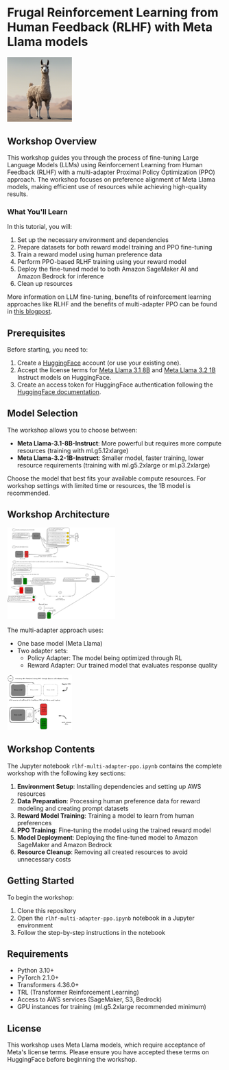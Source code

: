 # Frugal Reinforcement Learning from Human Feedback (RLHF) with Meta Llama models

<img src="./images/Llama.png" width="30%" alt='Llama image'/>

## Workshop Overview

This workshop guides you through the process of fine-tuning Large Language Models (LLMs) using Reinforcement Learning from Human Feedback (RLHF) with a multi-adapter Proximal Policy Optimization (PPO) approach. The workshop focuses on preference alignment of Meta Llama models, making efficient use of resources while achieving high-quality results.

### What You'll Learn

In this tutorial, you will:

1. Set up the necessary environment and dependencies
2. Prepare datasets for both reward model training and PPO fine-tuning
3. Train a reward model using human preference data
4. Perform PPO-based RLHF training using your reward model
5. Deploy the fine-tuned model to both Amazon SageMaker AI and Amazon Bedrock for inference
6. Clean up resources

More information on LLM fine-tuning, benefits of reinforcement learning approaches like RLHF and the benefits of multi-adapter PPO can be found in [this blogpost](https://medium.com/data-science/preference-alignment-for-everyone-2563cec4d10e).

## Prerequisites

Before starting, you need to:

1. Create a [HuggingFace](https://huggingface.co/) account (or use your existing one).
2. Accept the license terms for [Meta Llama 3.1 8B](https://huggingface.co/meta-llama/Llama-3.1-8B-Instruct) and [Meta Llama 3.2 1B](https://huggingface.co/meta-llama/Llama-3.2-1B-Instruct) Instruct models on HuggingFace.
3. Create an access token for HuggingFace authentication following the [HuggingFace documentation](https://huggingface.co/docs/hub/en/security-tokens).

## Model Selection

The workshop allows you to choose between:
- **Meta Llama-3.1-8B-Instruct**: More powerful but requires more compute resources (training with ml.g5.12xlarge)
- **Meta Llama-3.2-1B-Instruct**: Smaller model, faster training, lower resource requirements (training with ml.g5.2xlarge or ml.p3.2xlarge)

Choose the model that best fits your available compute resources. For workshop settings with limited time or resources, the 1B model is recommended.

## Workshop Architecture

<img src="./images/MultiAdapterPPOprocess.png" width="50%" alt='Multi Adapter PPO Process'/>

The multi-adapter approach uses:
- One base model (Meta Llama)
- Two adapter sets:
  - Policy Adapter: The model being optimized through RL
  - Reward Adapter: Our trained model that evaluates response quality

<img src="./images/MultiAdapterPPO.png" width="30%" alt='Multi Adapter PPO Architecture'/>

## Workshop Contents

The Jupyter notebook `rlhf-multi-adapter-ppo.ipynb` contains the complete workshop with the following key sections:

1. **Environment Setup**: Installing dependencies and setting up AWS resources
2. **Data Preparation**: Processing human preference data for reward modeling and creating prompt datasets
3. **Reward Model Training**: Training a model to learn from human preferences
4. **PPO Training**: Fine-tuning the model using the trained reward model
5. **Model Deployment**: Deploying the fine-tuned model to Amazon SageMaker and Amazon Bedrock
6. **Resource Cleanup**: Removing all created resources to avoid unnecessary costs

## Getting Started

To begin the workshop:

1. Clone this repository
2. Open the `rlhf-multi-adapter-ppo.ipynb` notebook in a Jupyter environment
3. Follow the step-by-step instructions in the notebook

## Requirements

- Python 3.10+
- PyTorch 2.1.0+
- Transformers 4.36.0+
- TRL (Transformer Reinforcement Learning)
- Access to AWS services (SageMaker, S3, Bedrock)
- GPU instances for training (ml.g5.2xlarge recommended minimum)

## License

This workshop uses Meta Llama models, which require acceptance of Meta's license terms. Please ensure you have accepted these terms on HuggingFace before beginning the workshop.